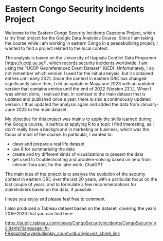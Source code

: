 # Eastern Congo Security Incidents Project 
  
Welcome to the Eastern Congo Security Incidents Capstone Project, which is my final project for the Google Data Analytics Course. 
Since I am taking the course while I am working in eastern Congo in a peacebuilding project, I wanted to find a project related to the local context. 

The analysis is based on the University of Uppsala Conflict Data Programm [https://ucdp.uu.se/], which records security incidents worldwide. I am using the "UCDP Georeferenced Event Dataset" (GED). Unfortunately, I do not remember which version I used for the initial analysis, but it contained entries until early 2021. 
Since the context in eastern DRC has changed significantly since then, I did an update in May/June 2023 with an updated version that contains entries until the end of 2022 (Version 23.1.). 
When I was almost done, I realised that, in contrast to the main dataset that is updated and published once a year, there is also a continuously updated version. I thus updated the  analysis again and added the data from January-June 2023 to the main dataset.  

My objective for this project was mainly to apply the skills learned during the Google course, in particular applying R to a topic I find interesting, as I don't really have a background in marketing or business, which was the focus of most of the course. In particular, I wanted to:

- clean and prepare a real life dataset
- use R for summarising the data
- create and try different kinds of visualizations to present the data
- get used to troubleshooting and problem-solving based on help from internet fora and, for the later work, ChatGPT

The main idea of the project is to analyse the evolution of the security context in eastern DRC over the last 20 years, 
with a particular focus on the last couple of years, and to formulate a few recommendations for stakeholders based on the data, if possible. 

I hope you enjoy and please feel free to comment.

I also produced a Tableau dataset based on the dataset, covering the years 2016-2023 that you can find here: 

https://public.tableau.com/views/CongoSecurityIncidents/CongoSecurityIncidents?:language=fr-FR&publish=yes&:display_count=n&:origin=viz_share_link

